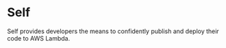 # Self

Self provides developers the means to confidently publish and deploy their code
to AWS Lambda.
